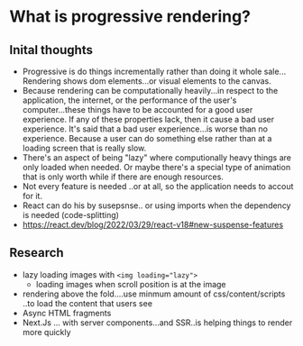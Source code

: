 # What is progressive rendering?

## Inital thoughts

- Progressive is do things incrementally rather than doing it whole sale... Rendering shows dom elements...or visual elements to the canvas.
- Because rendering can be computationally heavily...in respect to the application, the internet, or the performance of the user's computer...these things have to be accounted for a good user experience. If any of these properties lack, then it cause a bad user experience. It's said that a bad user experience...is worse than no experience. Because a user can do something else rather than at a loading screen that is really slow.
- There's an aspect of being "lazy" where computionally heavy things are only loaded when needed. Or maybe there's a special type of animation that is only worth while if there are enough resources.
- Not every feature is needed ..or at all, so the application needs to accout for it.
- React can do his by susepsnse.. or using imports when the dependency is needed (code-splitting)
- https://react.dev/blog/2022/03/29/react-v18#new-suspense-features

## Research

- lazy loading images with `<img loading="lazy">`
  - loading images when scroll position is at the image
- rendering above the fold....use minmum amount of css/content/scripts ..to load the content that users see
- Async HTML fragments
- Next.Js ... with server components...and SSR..is helping things to render more quickly
